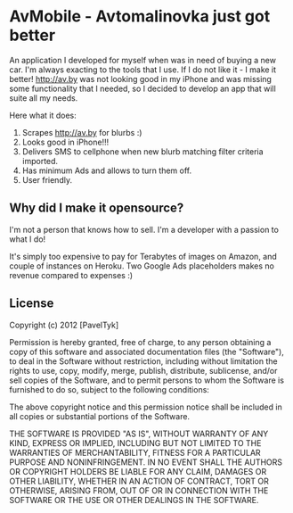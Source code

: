 AvMobile - Avtomalinovka just got better
========================================

An application I developed for myself when was in need of buying a new car.
I'm always exacting to the tools that I use. If I do not like it - I make it better!
http://av.by was not looking good in my iPhone and was missing some functionality that I needed, so I decided to develop an app that will suite all my needs.

Here what it does:

1. Scrapes http://av.by for blurbs :)
2. Looks good in iPhone!!!
3. Delivers SMS to cellphone when new blurb matching filter criteria imported.
4. Has minimum Ads and allows to turn them off.
5. User friendly.

Why did I make it opensource?
-----------------------------

I'm not a person that knows how to sell. I'm a developer with a passion to what I do!

It's simply too expensive to pay for Terabytes of images on Amazon, and couple of instances on Heroku. Two Google Ads placeholders makes no revenue compared to expenses :)

License
-------

Copyright (c) 2012 [PavelTyk]

Permission is hereby granted, free of charge, to any person obtaining
a copy of this software and associated documentation files (the
"Software"), to deal in the Software without restriction, including
without limitation the rights to use, copy, modify, merge, publish,
distribute, sublicense, and/or sell copies of the Software, and to
permit persons to whom the Software is furnished to do so, subject to
the following conditions:

The above copyright notice and this permission notice shall be
included in all copies or substantial portions of the Software.

THE SOFTWARE IS PROVIDED "AS IS", WITHOUT WARRANTY OF ANY KIND,
EXPRESS OR IMPLIED, INCLUDING BUT NOT LIMITED TO THE WARRANTIES OF
MERCHANTABILITY, FITNESS FOR A PARTICULAR PURPOSE AND
NONINFRINGEMENT. IN NO EVENT SHALL THE AUTHORS OR COPYRIGHT HOLDERS BE
LIABLE FOR ANY CLAIM, DAMAGES OR OTHER LIABILITY, WHETHER IN AN ACTION
OF CONTRACT, TORT OR OTHERWISE, ARISING FROM, OUT OF OR IN CONNECTION
WITH THE SOFTWARE OR THE USE OR OTHER DEALINGS IN THE SOFTWARE.
